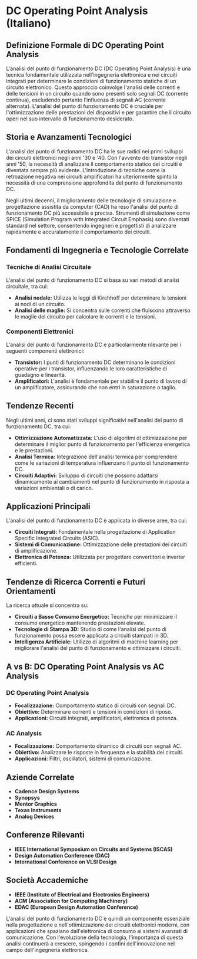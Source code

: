 # DC Operating Point Analysis (Italiano)

## Definizione Formale di DC Operating Point Analysis

L'analisi del punto di funzionamento DC (DC Operating Point Analysis) è una tecnica fondamentale utilizzata nell'ingegneria elettronica e nei circuiti integrati per determinare le condizioni di funzionamento statiche di un circuito elettronico. Questo approccio coinvolge l'analisi delle correnti e delle tensioni in un circuito quando sono presenti solo segnali DC (corrente continua), escludendo pertanto l'influenza di segnali AC (corrente alternata). L'analisi del punto di funzionamento DC è cruciale per l'ottimizzazione delle prestazioni dei dispositivi e per garantire che il circuito operi nel suo intervallo di funzionamento desiderato.

## Storia e Avanzamenti Tecnologici

L'analisi del punto di funzionamento DC ha le sue radici nei primi sviluppi dei circuiti elettronici negli anni '30 e '40. Con l'avvento dei transistor negli anni '50, la necessità di analizzare il comportamento statico dei circuiti è diventata sempre più evidente. L'introduzione di tecniche come la retroazione negativa nei circuiti amplificatori ha ulteriormente spinto la necessità di una comprensione approfondita del punto di funzionamento DC.

Negli ultimi decenni, il miglioramento delle tecnologie di simulazione e progettazione assistita da computer (CAD) ha reso l'analisi del punto di funzionamento DC più accessibile e precisa. Strumenti di simulazione come SPICE (Simulation Program with Integrated Circuit Emphasis) sono diventati standard nel settore, consentendo ingegneri e progettisti di analizzare rapidamente e accuratamente il comportamento dei circuiti.

## Fondamenti di Ingegneria e Tecnologie Correlate

### Tecniche di Analisi Circuitale

L'analisi del punto di funzionamento DC si basa su vari metodi di analisi circuitale, tra cui:

- **Analisi nodale:** Utilizza le leggi di Kirchhoff per determinare le tensioni ai nodi di un circuito.
- **Analisi delle maglie:** Si concentra sulle correnti che fluiscono attraverso le maglie del circuito per calcolare le correnti e le tensioni.

### Componenti Elettronici

L'analisi del punto di funzionamento DC è particolarmente rilevante per i seguenti componenti elettronici:

- **Transistor:** I punti di funzionamento DC determinano le condizioni operative per i transistor, influenzando le loro caratteristiche di guadagno e linearità.
- **Amplificatori:** L'analisi è fondamentale per stabilire il punto di lavoro di un amplificatore, assicurando che non entri in saturazione o taglio.

## Tendenze Recenti

Negli ultimi anni, ci sono stati sviluppi significativi nell'analisi del punto di funzionamento DC, tra cui:

- **Ottimizzazione Automatizzata:** L'uso di algoritmi di ottimizzazione per determinare il miglior punto di funzionamento per l'efficienza energetica e le prestazioni.
- **Analisi Termica:** Integrazione dell'analisi termica per comprendere come le variazioni di temperatura influenzano il punto di funzionamento DC.
- **Circuiti Adaptivi:** Sviluppo di circuiti che possono adattarsi dinamicamente ai cambiamenti nel punto di funzionamento in risposta a variazioni ambientali o di carico.

## Applicazioni Principali

L'analisi del punto di funzionamento DC è applicata in diverse aree, tra cui:

- **Circuiti Integrati:** Fondamentale nella progettazione di Application Specific Integrated Circuits (ASIC).
- **Sistemi di Comunicazione:** Ottimizzazione delle prestazioni dei circuiti di amplificazione.
- **Elettronica di Potenza:** Utilizzata per progettare convertitori e inverter efficienti.

## Tendenze di Ricerca Correnti e Futuri Orientamenti

La ricerca attuale si concentra su:

- **Circuiti a Basso Consumo Energetico:** Tecniche per minimizzare il consumo energetico mantenendo prestazioni elevate.
- **Tecnologie di Stampa 3D:** Studio di come l'analisi del punto di funzionamento possa essere applicata a circuiti stampati in 3D.
- **Intelligenza Artificiale:** Utilizzo di algoritmi di machine learning per migliorare l'analisi del punto di funzionamento e ottimizzare i circuiti.

## A vs B: DC Operating Point Analysis vs AC Analysis

### DC Operating Point Analysis

- **Focalizzazione:** Comportamento statico di circuiti con segnali DC.
- **Obiettivo:** Determinare correnti e tensioni in condizioni di riposo.
- **Applicazioni:** Circuiti integrati, amplificatori, elettronica di potenza.

### AC Analysis

- **Focalizzazione:** Comportamento dinamico di circuiti con segnali AC.
- **Obiettivo:** Analizzare le risposte in frequenza e la stabilità dei circuiti.
- **Applicazioni:** Filtri, oscillatori, sistemi di comunicazione.

## Aziende Correlate

- **Cadence Design Systems**
- **Synopsys**
- **Mentor Graphics**
- **Texas Instruments**
- **Analog Devices**

## Conferenze Rilevanti

- **IEEE International Symposium on Circuits and Systems (ISCAS)**
- **Design Automation Conference (DAC)**
- **International Conference on VLSI Design**

## Società Accademiche

- **IEEE (Institute of Electrical and Electronics Engineers)**
- **ACM (Association for Computing Machinery)**
- **EDAC (European Design Automation Conference)**

L'analisi del punto di funzionamento DC è quindi un componente essenziale nella progettazione e nell'ottimizzazione dei circuiti elettronici moderni, con applicazioni che spaziano dall'elettronica di consumo ai sistemi avanzati di comunicazione. Con l'evoluzione della tecnologia, l'importanza di questa analisi continuerà a crescere, spingendo i confini dell'innovazione nel campo dell'ingegneria elettronica.